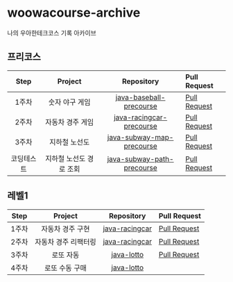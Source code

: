 # woowacourse-archive
나의 우아한테크코스 기록 아카이브

## 프리코스

| Step | Project | Repository | Pull Request |
|:---:|:---:|:---:|:---|
| 1주차 | 숫자 야구 게임 | [java-baseball-precourse](https://github.com/Joyykim/java-baseball-precourse) | [Pull Request](https://github.com/woowacourse/java-baseball-precourse/pull/325) |
| 2주차 | 자동차 경주 게임 | [java-racingcar-precourse](https://github.com/Joyykim/java-racingcar-precourse) | [Pull Request](https://github.com/woowacourse/java-racingcar-precourse/pull/331) |
| 3주차 | 지하철 노선도 | [java-subway-map-precourse](https://github.com/Joyykim/java-subway-map-precourse) | [Pull Request](https://github.com/woowacourse/java-subway-map-precourse/pull/50) |
| 코딩테스트 | 지하철 노선도 경로 조회 | [java-subway-path-precourse](https://github.com/Joyykim/java-subway-path-precourse) | [Pull Request](https://github.com/woowacourse/java-subway-path-precourse/pull/49) |

## 레벨1

| Step | Project | Repository | Pull Request |
|:---:|:---:|:---:|:---|
| 1주차 | 자동차 경주 구현 | [java-racingcar](https://github.com/Joyykim/java-racingcar/tree/step1) | [Pull Request](https://github.com/woowacourse/java-racingcar/pull/158) |
| 2주차 | 자동차 경주 리팩터링 | [java-racingcar](https://github.com/Joyykim/java-racingcar/tree/step2) | [Pull Request](https://github.com/woowacourse/java-racingcar/pull/246) |
| 3주차 | 로또 자동 | [java-lotto](https://github.com/Joyykim/java-lotto/tree/step1) | [Pull Request](https://github.com/woowacourse/java-lotto/pull/251) |
| 4주차 | 로또 수동 구매 | [java-lotto](https://github.com/Joyykim/java-lotto/tree/step2) |  | 
